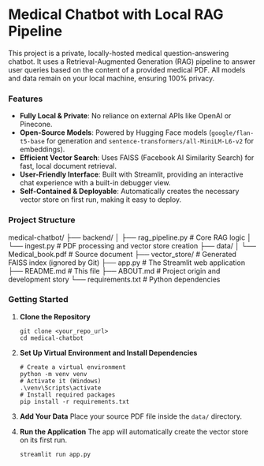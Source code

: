 # Medical Chatbot with Local RAG Pipeline

This project is a private, locally-hosted medical question-answering chatbot. It uses a Retrieval-Augmented Generation (RAG) pipeline to answer user queries based on the content of a provided medical PDF. All models and data remain on your local machine, ensuring 100% privacy.

### Features
*   **Fully Local & Private**: No reliance on external APIs like OpenAI or Pinecone.
*   **Open-Source Models**: Powered by Hugging Face models (`google/flan-t5-base` for generation and `sentence-transformers/all-MiniLM-L6-v2` for embeddings).
*   **Efficient Vector Search**: Uses FAISS (Facebook AI Similarity Search) for fast, local document retrieval.
*   **User-Friendly Interface**: Built with Streamlit, providing an interactive chat experience with a built-in debugger view.
*   **Self-Contained & Deployable**: Automatically creates the necessary vector store on first run, making it easy to deploy.

### Project Structure
medical-chatbot/
├── backend/
│ ├── rag_pipeline.py # Core RAG logic
│ └── ingest.py # PDF processing and vector store creation
├── data/
│ └── Medical_book.pdf # Source document
├── vector_store/ # Generated FAISS index (ignored by Git)
├── app.py # The Streamlit web application
├── README.md # This file
├── ABOUT.md # Project origin and development story
└── requirements.txt # Python dependencies


### Getting Started

1.  **Clone the Repository**
    ```
    git clone <your_repo_url>
    cd medical-chatbot
    ```

2.  **Set Up Virtual Environment and Install Dependencies**
    ```
    # Create a virtual environment
    python -m venv venv
    # Activate it (Windows)
    .\venv\Scripts\activate
    # Install required packages
    pip install -r requirements.txt
    ```

3.  **Add Your Data**
    Place your source PDF file inside the `data/` directory.

4.  **Run the Application**
    The app will automatically create the vector store on its first run.
    ```
    streamlit run app.py
    ```

